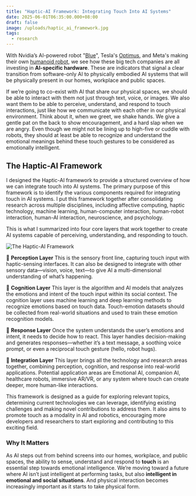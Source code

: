 ```yaml
---
title: "Haptic-AI Framework: Integrating Touch Into AI Systems"
date: 2025-06-01T06:35:00.000+08:00
draft: false
image: /uploads/haptic_ai_framework.jpg
tags:
  - research
---
```

With Nvidia’s AI-powered robot "[Blue](https://www.techradar.com/computing/artificial-intelligence/nvidia-google-and-disneys-ai-powered-star-wars-robot-is-absolutely-the-droid-ive-been-looking-for)", Tesla's [Optimus](https://www.tesla.com/we-robot), and Meta's making their own [humanoid robot](https://www.theverge.com/news/613102/meta-humanoid-robots-ai), we see how these big tech companies are all investing in **AI-specific hardware**. These are indicators that signal a clear transition from software-only AI to physically embodied AI systems that will be physically present in our homes, workplace and public spaces.

If we’re going to co-exist with AI that share our physical spaces, we should be able to interact with them not just through text, voice, or images. We also want them to be able to perceive, understand, and respond to touch interactions, just like how we communicate with each other in our physical environment. Think about it, when we greet, we shake hands. We give a gentle pat on the back to show encouragement, and a hard slap when we are angry. Even though we might not be lining up to high-five or cuddle with robots, they should at least be able to recognize and understand the emotional meanings behind these touch gestures to be considered as emotionally intelligent.

## The Haptic-AI Framework

I designed the Haptic-AI framework to provide a structured overview of how we can integrate touch into AI systems. The primary purpose of this framework is to identify the various components required for integrating touch in AI systems. I put this framework together after consolidating research across multiple disciplines, including affective computing, haptic technology, machine learning, human-computer interaction, human-robot interaction, human-AI interaction, neuroscience, and psychology.

This is what I summarized into four core layers that work together to create AI systems capable of perceiving, understanding, and responding to touch.

![The Haptic-AI Framework](/uploads/haptic_ai_framework.jpg "The Haptic-AI Framework")

🔸 **Perception Layer**
This is the sensory front line, capturing touch input with haptic-sensing interfaces. It can also be designed to integrate with other sensory data—vision, voice, text—to give AI a multi-dimensional understanding of what’s happening.

🔸 **Cognition Layer**
This layer is the algorithm and AI models that analyzes the emotions and intent of the touch input within its social context. The cognition layer uses machine learning and deep learning methods to recognize emotions based on touch data. Touch-emotion datasets should be collected from real-world situations and used to train these emotion recognition models.

🔸 **Response Layer**
Once the system understands the user’s emotions and intent, it needs to decide how to react. This layer handles decision-making and generates responses—whether it’s a text message, a soothing voice prompt, or even a reciprocal touch gesture (hello, robot hugs).

🔸 **Integration Layer**
This layer brings all the technology and research areas together, combining perception, cognition, and response into real-world applications. Potential application areas are Emotional AI, companion AI, healthcare robots, immersive AR/VR, or any system where touch can create deeper, more human-like interactions.

This framework is designed as a guide for exploring relevant topics, determining current technologies we can leverage, identifying existing challenges and making novel contributions to address them. It also aims to promote touch as a modality in AI and robotics, encouraging more developers and researchers to start exploring and contributing to this exciting field.

### Why It Matters

As AI steps out from behind screens into our homes, workplace, and public spaces, the ability to sense, understand and respond to **touch** is an essential step towards emotional intelligence. We’re moving toward a future where AI isn’t just intelligent at performing tasks, but also **intelligent in emotional and social situations**. And physical interaction becomes increasingly important as it starts to take physical form.
